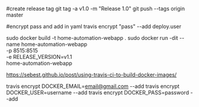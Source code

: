 #create release tag
git tag -a v1.0 -m "Release 1.0"
git push --tags origin master


#encrypt pass and add in yaml
travis encrypt "pass" --add deploy.user

sudo docker build -t home-automation-webapp .
sudo docker run -dit --name home-automation-webapp \
    -p 8515:8515 \
    -e RELEASE_VERSION=v1.1 \
    home-automation-webapp

https://sebest.github.io/post/using-travis-ci-to-build-docker-images/

travis encrypt DOCKER_EMAIL=email@gmail.com --add
travis encrypt DOCKER_USER=username --add
travis encrypt DOCKER_PASS=password --add
